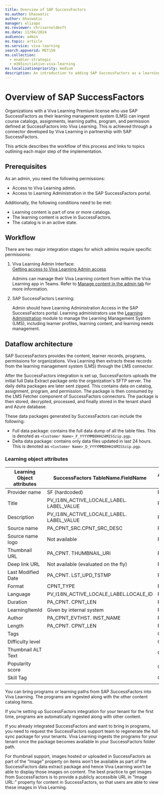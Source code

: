 ```yaml
---
title: Overview of SAP SuccessFactors
ms.author: bhaswatic
author: bhaswatic
manager: elizapo
ms.reviewer: chrisarnoldmsft
ms.date: 11/04/2024
audience: admin
ms.topic: article
ms.service: viva-learning
search.appverid: MET150
ms.collection:
  - enabler-strategic
  - m365initiative-viva-learning
ms.localizationpriority: medium
description: An introduction to adding SAP SuccessFactors as a learning content source for Microsoft Viva Learning.
---
```


# Overview of SAP SuccessFactors

Organizations with a Viva Learning Premium license who use SAP SuccessFactors as their learning management system (LMS) can ingest course catalogs, assignments, learning paths, program, and permission defined at SuccessFactors into Viva Learning. 
This is achieved through a connector developed by Viva Learning in partnership with SAP SuccessFactors. 

This article describes the workflow of this process and links to topics outlining each major step of the implementation. 

## Prerequisites 

As an admin, you need the following permissions: 

- Access to Viva Learning admin.
- Access to Learning Administration in the SAP SuccessFactors portal.

Additionally, the following conditions need to be met: 

- Learning content is part of one or more catalogs.
- The learning content is active in SuccessFactors. 
- The catalog is in an active state. 

## Workflow 


There are two major integration stages for which admins require specific permissions:

1. Viva Learning Admin Interface:  
    [Getting access to Viva Learning Admin access](/viva/learning/set-up-viva-learning)

    Admins can manage their Viva Learning content from within the Viva Learning app in Teams. Refer to [Manage content in the admin tab](/viva/learning/use-tabs#managing-providers) for more information.

2. SAP SuccessFactors Learning: 

    Admin should have Learning Administration Access in the SAP SuccessFactors portal.  Learning administrators use the [Learning Administration](https://help.sap.com/docs/SAP_SUCCESSFACTORS_LEARNING/5fae31b1299d4033b665edabea7b9087/bd87dbf2b14c4fa29708b739ab40b1e1.html) module to manage the Learning Management System (LMS), including learner profiles, learning content, and learning needs management. 



## Dataflow architecture

SAP SuccessFactors provides the content, learner records, programs, permissions for organizations. Viva Learning then extracts these records from the learning management system (LMS) through the LMS connector.

After the SuccessFactors integration is set up, SuccessFactors uploads the initial full Data Extract package onto the organization's SFTP server. The daily delta packages are later sent zipped. 
This contains data on catalog, assignment, program, and permission. The package is then consumed by the LMS Fetcher component of SuccessFactors connectors. The package is then stored, decrypted, processed, and finally stored in the tenant shard and Azure database.
 
These data packages generated by SuccessFactors can include the following:
 - Full data package: contains the full data dump of all the table files. This is denoted as `<Customer Name>_F_YYYYMMDDHH24MISSzip.pgp`.
 - Delta data package: contains only data files updated in last 24 hours. This is denoted as `<Customer Name>_D_YYYYMMDDHH24MISSzip.pgp`.

### Learning object attributes 

|Learning Object attributes | SuccessFactors TableName.FieldName|Attribute type
|-----------|-----------|-----------|
|Provider name | SF (hardcoded) | Required |
|Title | PV_I18N_ACTIVE_LOCALE_LABEL. LABEL_VALUE |Required |
|Description | PV_I18N_ACTIVE_LOCALE_LABEL. LABEL_VALUE | Required |
|Source name | PA_CPNT_SRC.CPNT_SRC_DESC | Required |
|Source name logo | Not available | Required |
|Thumbnail URL | PA_CPNT. THUMBNAIL_URI | Required |
|Deep link URL | Not available (evaluated on the fly) | Required |
|Last Modified Date | PA_CPNT. LST_UPD_TSTMP| Required |
|Format| CPNT_TYPE | Required |
|Language | PV_I18N_ACTIVE_LOCALE_LABEL.LOCALE_ID | Required |
|Duration | PA_CPNT. CPNT_LEN | Required |
|LearningItemId | Given by internal system | Required |
|Author | PA_CPNT_EVTHST. INST_NAME | Required |
|Length	| PA_CPNT. CPNT_LEN |	Required |
|Tags |	 | Optional |
|Difficulty level | | Optional |
|Thumbnail ALT Text | |  Optional |
|Popularity score |  | Optional |
|Skill Tag |  |	Optional |
| |||

You can bring programs or learning paths from SAP SuccessFactors into Viva Learning. The programs are ingested along with the other content catalog items.

If you’re setting up SuccessFactors integration for your tenant for the first time, programs are automatically ingested along with other content.

If you already integrated SuccessFactors and want to bring in programs, you need to request the SuccessFactors support team to regenerate the full sync package for your tenants. Viva Learning ingests the programs for your tenant once the package becomes available in your SuccessFactors folder path.

For thumbnail support, images hosted or uploaded in SuccessFactors as part of the "Image" property on items won't be available as part of the SuccessFactors data extract package and hence Viva Learning won't be able to display those images on content. The best practice to get images from SuccessFactors is to provide a publicly accessible URL in "Image URL:" property for content in SuccessFactors, so that users are able to view these images in Viva Learning.



